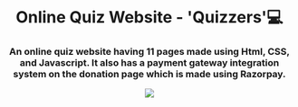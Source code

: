 <h1 align="center">Online Quiz Website - 'Quizzers'💻</h1>
<h3 align="center">An online quiz website having 11 pages made using Html, CSS, and Javascript. It also has a payment gateway integration system on the donation page which is made using Razorpay.</h3>
<p align="center"><img src="https://user-images.githubusercontent.com/83356926/143577963-be84340e-3364-4aef-a06c-529f4dadb12b.png"></p>
